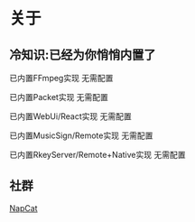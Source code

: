 # 关于

## 冷知识:已经为你悄悄内置了
已内置FFmpeg实现 无需配置

已内置Packet实现 无需配置

已内置WebUi/React实现 无需配置

已内置MusicSign/Remote实现 无需配置

已内置RkeyServer/Remote+Native实现 无需配置


## 社群
[NapCat](https://qm.qq.com/q/cnr2C9UifC)
